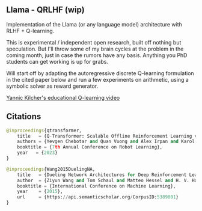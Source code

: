 ## Llama - QRLHF (wip)

Implementation of the Llama (or any language model) architecture with RLHF + Q-learning.

This is experimental / independent open research, built off nothing but speculation. But I'll throw some of my brain cycles at the problem in the coming month, just in case the rumors have any basis. Anything you PhD students can get working is up for grabs.

Will start off by adapting the autoregressive discrete Q-learning formulation in the cited paper below and run a few experiments on arithmetic, using a symbolic solver as reward generator.

<a href="https://www.youtube.com/watch?v=nOBm4aYEYR4">Yannic Kilcher's educational Q-learning video</a>

## Citations

```py
@inproceedings{qtransformer,
    title   = {Q-Transformer: Scalable Offline Reinforcement Learning via Autoregressive Q-Functions},
    authors = {Yevgen Chebotar and Quan Vuong and Alex Irpan and Karol Hausman and Fei Xia and Yao Lu and Aviral Kumar and Tianhe Yu and Alexander Herzog and Karl Pertsch and Keerthana Gopalakrishnan and Julian Ibarz and Ofir Nachum and Sumedh Sontakke and Grecia Salazar and Huong T Tran and Jodilyn Peralta and Clayton Tan and Deeksha Manjunath and Jaspiar Singht and Brianna Zitkovich and Tomas Jackson and Kanishka Rao and Chelsea Finn and Sergey Levine},
    booktitle = {7th Annual Conference on Robot Learning},
    year   = {2023}
}
```

```py
@inproceedings{Wang2015DuelingNA,
    title   = {Dueling Network Architectures for Deep Reinforcement Learning},
    author  = {Ziyun Wang and Tom Schaul and Matteo Hessel and H. V. Hasselt and Marc Lanctot and Nando de Freitas},
    booktitle = {International Conference on Machine Learning},
    year    = {2015},
    url     = {https://api.semanticscholar.org/CorpusID:5389801}
}
```

